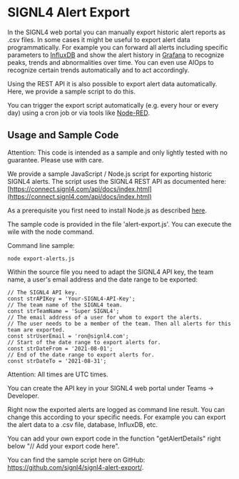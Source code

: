 
# SIGNL4 Alert Export

In the SIGNL4 web portal you can manually export historic alert reports as .csv files. In some cases it might be useful to export alert data programmatically. For example you can forward all alerts including specific parameters to [InfluxDB](https://www.influxdata.com/) and show the alert history in [Grafana](https://grafana.com/) to recognize peaks, trends and abnormalities over time. You can even use AIOps to recognize certain trends automatically and to act accordingly.

Using the REST API it is also possible to export alert data automatically. Here, we provide a sample script to do this.

You can trigger the export script automatically (e.g. every hour or every day) using a cron job or via tools like [Node-RED](https://nodered.org/).

## Usage and Sample Code

Attention: This code is intended as a sample and only lightly tested with no guarantee. Please use with care.

We provide a sample JavaScript / Node.js script for exporting historic SIGNL4 alerts. The script uses the SIGNL4 REST API as documented here:
[https://connect.signl4.com/api/docs/index.html](https://connect.signl4.com/api/docs/index.html)

As a prerequisite you first need to install Node.js as described [here](https://nodejs.org/en/download/).

The sample code is provided in the file 'alert-export.js'. You can execute the wile with the node command.

Command line sample:

    node export-alerts.js

Within the source file you need to adapt the SIGNL4 API key, the team name, a user's email address and the date range to be exported:

```
// The SIGNL4 API key.
const strAPIKey = 'Your-SIGNL4-API-Key';
// The team name of the SIGNL4 team.
const strTeamName = 'Super SIGNL4';
// The email address of a user for whom to export the alerts.
// The user needs to be a member of the team. Then all alerts for this team are exported.
const strUserEmail = 'ron@signl4.com';
// Start of the date range to export alerts for.
const strDateFrom = '2021-08-01';
// End of the date range to export alerts for.
const strDateTo = '2021-08-31';
```

Attention: All times are UTC times.

You can create the API key in your SIGNL4 web portal under Teams -> Developer.

Right now the exported alerts are logged as command line result. You can change this according to your specific needs. For example you can export the alert data to a .csv file, database, InfluxDB, etc.

You can add your own export code in the function "getAlertDetails" right below "// Add your export code here".

You can find the sample script here on GitHub: https://github.com/signl4/signl4-alert-export/.
